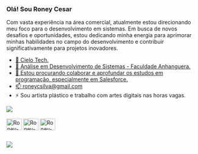 ### Olá! Sou Roney Cesar 
<p align="left">
Com vasta experiência na área comercial, atualmente estou direcionando meu foco para o desenvolvimento em sistemas. Em busca de novos desafios e oportunidades, estou dedicando minha energia para aprimorar minhas habilidades no campo do desenvolvimento e contribuir significativamente para projetos inovadores.    <a href="https://www.youtube.com/channel/UCViaNBT0SIeiVnZSEEtIfjw?sub_confirmation=1" target="_blank">
</p>

- 🔭 Cielo Tech.
- 🌱 Análise em Desenvolvimento de Sistemas - Faculdade Anhanguera.
- 👯 Estou procurando colaborar e aprofundar os estudos em programação, especialmente em Salesforce.
- 📫 roneycsilva@gmail.com
- ⚡ Sou artista plástico e trabalho com artes digitais nas horas vagas.

<picture>
  <source
    srcset="https://github-readme-stats.vercel.app/api?username=roneycsilva&show_icons=true&theme=dark"
    media="(prefers-color-scheme: dark)"
  />
  <source
    srcset="https://github-readme-stats.vercel.app/api?username=roneycsilva&show_icons=true"
    media="(prefers-color-scheme: light), (prefers-color-scheme: no-preference)"
  />
  <img src="https://github-readme-stats.vercel.app/api?username=roneycsilva&show_icons=true" />
</picture>
<div style="display: inline_block"><br>
  <img align="center" alt="Roney-Salesforce" height="30" width="40" src="https://cdn.jsdelivr.net/gh/devicons/devicon@latest/icons/salesforce/salesforce-original.svg" />
  <img align="center" alt="Roney-Python" height="30" width="40" src="https://cdn.jsdelivr.net/gh/devicons/devicon@latest/icons/python/python-original.svg" />
  <img align="center" alt="Roney-Python" height="30" width="40"src="https://cdn.jsdelivr.net/gh/devicons/devicon@latest/icons/slack/slack-original.svg" />
    
##
<div> 
  <a href="https://www.linkedin.com/in/roneycsilva/" target="_blank"><img src="https://img.shields.io/badge/-LinkedIn-%230077B5?style=for-the-badge&logo=linkedin&logoColor=white" target="_blank"></a> 
</div>

</div>
